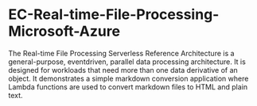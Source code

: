 # EC-Real-time-File-Processing-Microsoft-Azure
The Real-time File Processing Serverless Reference Architecture is a general-purpose, eventdriven,
parallel data processing architecture. It is designed for workloads that need more than one
data derivative of an object. It demonstrates a simple markdown conversion application where Lambda
functions are used to convert markdown files to HTML and plain text.

